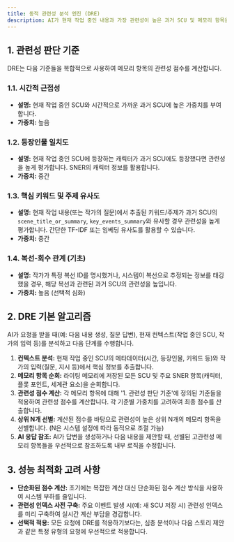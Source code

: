 ```yaml
---
title: 동적 관련성 분석 엔진 (DRE)
description: AI가 현재 작업 중인 내용과 가장 관련성이 높은 과거 SCU 및 메모리 항목을 동적으로 식별하고 우선순위를 부여하는 엔진.
---
```


## 1. 관련성 판단 기준

DRE는 다음 기준들을 복합적으로 사용하여 메모리 항목의 관련성 점수를 계산합니다.

### 1.1. 시간적 근접성

*   **설명:** 현재 작업 중인 SCU와 시간적으로 가까운 과거 SCU에 높은 가중치를 부여합니다.
*   **가중치:** 높음

### 1.2. 등장인물 일치도

*   **설명:** 현재 작업 중인 SCU에 등장하는 캐릭터가 과거 SCU에도 등장했다면 관련성을 높게 평가합니다. SNER의 캐릭터 정보를 활용합니다.
*   **가중치:** 중간

### 1.3. 핵심 키워드 및 주제 유사도

*   **설명:** 현재 작업 내용(또는 작가의 질문)에서 추출된 키워드/주제가 과거 SCU의 `scene_title_or_summary`, `key_events_summary`와 유사할 경우 관련성을 높게 평가합니다. 간단한 TF-IDF 또는 임베딩 유사도를 활용할 수 있습니다.
*   **가중치:** 중간

### 1.4. 복선-회수 관계 (기초)

*   **설명:** 작가가 특정 복선 ID를 명시했거나, 시스템이 복선으로 추정되는 정보를 태깅했을 경우, 해당 복선과 관련된 과거 SCU의 관련성을 높입니다.
*   **가중치:** 높음 (선택적 심화)

## 2. DRE 기본 알고리즘

AI가 요청을 받을 때(예: 다음 내용 생성, 질문 답변), 현재 컨텍스트(작업 중인 SCU, 작가의 입력 등)를 분석하고 다음 단계를 수행합니다.

1.  **컨텍스트 분석:** 현재 작업 중인 SCU의 메타데이터(시간, 등장인물, 키워드 등)와 작가의 입력(질문, 지시 등)에서 핵심 정보를 추출합니다.
2.  **메모리 항목 순회:** 라이팅 메모리에 저장된 모든 SCU 및 주요 SNER 항목(캐릭터, 플롯 포인트, 세계관 요소)을 순회합니다.
3.  **관련성 점수 계산:** 각 메모리 항목에 대해 '1. 관련성 판단 기준'에 정의된 기준들을 적용하여 관련성 점수를 계산합니다. 각 기준별 가중치를 고려하여 최종 점수를 산출합니다.
4.  **상위 N개 선별:** 계산된 점수를 바탕으로 관련성이 높은 상위 N개의 메모리 항목을 선별합니다. (N은 시스템 설정에 따라 동적으로 조절 가능)
5.  **AI 응답 참조:** AI가 답변을 생성하거나 다음 내용을 제안할 때, 선별된 고관련성 메모리 항목들을 우선적으로 참조하도록 내부 로직을 수정합니다.

## 3. 성능 최적화 고려 사항

*   **단순화된 점수 계산:** 초기에는 복잡한 계산 대신 단순화된 점수 계산 방식을 사용하여 시스템 부하를 줄입니다.
*   **관련성 인덱스 사전 구축:** 주요 이벤트 발생 시(예: 새 SCU 저장 시) 관련성 인덱스를 미리 구축하여 실시간 계산 부담을 경감합니다.
*   **선택적 적용:** 모든 요청에 DRE를 적용하기보다는, 심층 분석이나 다음 스토리 제안과 같은 특정 유형의 요청에 우선적으로 적용합니다.